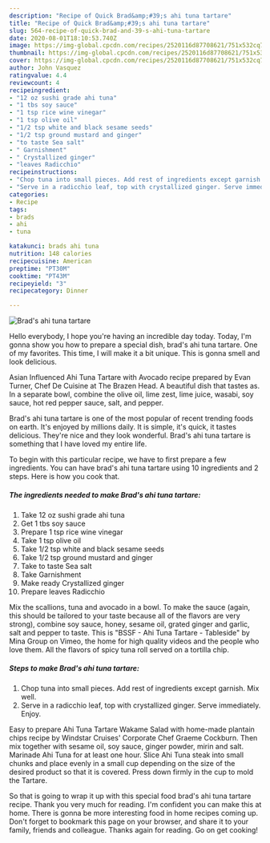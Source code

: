 ```yaml
---
description: "Recipe of Quick Brad&amp;#39;s ahi tuna tartare"
title: "Recipe of Quick Brad&amp;#39;s ahi tuna tartare"
slug: 564-recipe-of-quick-brad-and-39-s-ahi-tuna-tartare
date: 2020-08-01T18:10:53.740Z
image: https://img-global.cpcdn.com/recipes/2520116d87708621/751x532cq70/brads-ahi-tuna-tartare-recipe-main-photo.jpg
thumbnail: https://img-global.cpcdn.com/recipes/2520116d87708621/751x532cq70/brads-ahi-tuna-tartare-recipe-main-photo.jpg
cover: https://img-global.cpcdn.com/recipes/2520116d87708621/751x532cq70/brads-ahi-tuna-tartare-recipe-main-photo.jpg
author: John Vasquez
ratingvalue: 4.4
reviewcount: 4
recipeingredient:
- "12 oz sushi grade ahi tuna"
- "1 tbs soy sauce"
- "1 tsp rice wine vinegar"
- "1 tsp olive oil"
- "1/2 tsp white and black sesame seeds"
- "1/2 tsp ground mustard and ginger"
- "to taste Sea salt"
- " Garnishment"
- " Crystallized ginger"
- "leaves Radicchio"
recipeinstructions:
- "Chop tuna into small pieces. Add rest of ingredients except garnish. Mix well."
- "Serve in a radicchio leaf, top with crystallized ginger. Serve immediately. Enjoy."
categories:
- Recipe
tags:
- brads
- ahi
- tuna

katakunci: brads ahi tuna 
nutrition: 148 calories
recipecuisine: American
preptime: "PT30M"
cooktime: "PT43M"
recipeyield: "3"
recipecategory: Dinner

---
```



![Brad&#39;s ahi tuna tartare](https://img-global.cpcdn.com/recipes/2520116d87708621/751x532cq70/brads-ahi-tuna-tartare-recipe-main-photo.jpg)

Hello everybody, I hope you're having an incredible day today. Today, I'm gonna show you how to prepare a special dish, brad&#39;s ahi tuna tartare. One of my favorites. This time, I will make it a bit unique. This is gonna smell and look delicious.

Asian Influenced Ahi Tuna Tartare with Avocado recipe prepared by Evan Turner, Chef De Cuisine at The Brazen Head. A beautiful dish that tastes as. In a separate bowl, combine the olive oil, lime zest, lime juice, wasabi, soy sauce, hot red pepper sauce, salt, and pepper.

Brad&#39;s ahi tuna tartare is one of the most popular of recent trending foods on earth. It's enjoyed by millions daily. It is simple, it's quick, it tastes delicious. They're nice and they look wonderful. Brad&#39;s ahi tuna tartare is something that I have loved my entire life.


To begin with this particular recipe, we have to first prepare a few ingredients. You can have brad&#39;s ahi tuna tartare using 10 ingredients and 2 steps. Here is how you cook that.

<!--inarticleads1-->

##### The ingredients needed to make Brad&#39;s ahi tuna tartare:

1. Take 12 oz sushi grade ahi tuna
1. Get 1 tbs soy sauce
1. Prepare 1 tsp rice wine vinegar
1. Take 1 tsp olive oil
1. Take 1/2 tsp white and black sesame seeds
1. Take 1/2 tsp ground mustard and ginger
1. Take to taste Sea salt
1. Take  Garnishment
1. Make ready  Crystallized ginger
1. Prepare leaves Radicchio


Mix the scallions, tuna and avocado in a bowl. To make the sauce (again, this should be tailored to your taste because all of the flavors are very strong), combine soy sauce, honey, sesame oil, grated ginger and garlic, salt and pepper to taste. This is &#34;BSSF - Ahi Tuna Tartare - Tableside&#34; by Mina Group on Vimeo, the home for high quality videos and the people who love them. All the flavors of spicy tuna roll served on a tortilla chip. 

<!--inarticleads2-->

##### Steps to make Brad&#39;s ahi tuna tartare:

1. Chop tuna into small pieces. Add rest of ingredients except garnish. Mix well.
1. Serve in a radicchio leaf, top with crystallized ginger. Serve immediately. Enjoy.


Easy to prepare Ahi Tuna Tartare Wakame Salad with home-made plantain chips recipe by Windstar Cruises&#39; Corporate Chef Graeme Cockburn. Then mix together with sesame oil, soy sauce, ginger powder, mirin and salt. Marinade Ahi Tuna for at least one hour. Slice Ahi Tuna steak into small chunks and place evenly in a small cup depending on the size of the desired product so that it is covered. Press down firmly in the cup to mold the Tartare. 

So that is going to wrap it up with this special food brad&#39;s ahi tuna tartare recipe. Thank you very much for reading. I'm confident you can make this at home. There is gonna be more interesting food in home recipes coming up. Don't forget to bookmark this page on your browser, and share it to your family, friends and colleague. Thanks again for reading. Go on get cooking!
